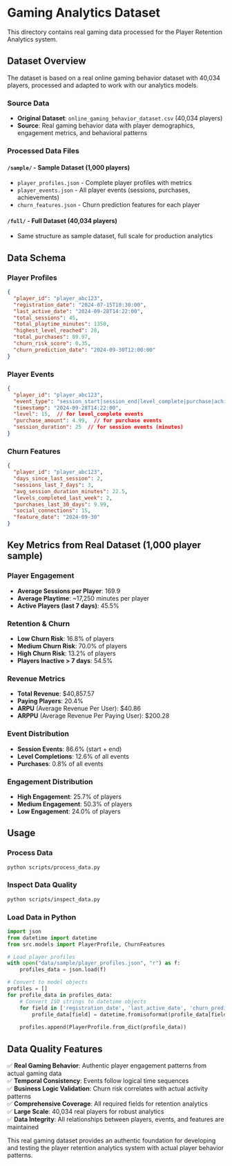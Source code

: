 # Gaming Analytics Dataset

This directory contains real gaming data processed for the Player Retention Analytics system.

## Dataset Overview

The dataset is based on a real online gaming behavior dataset with 40,034 players, processed and adapted to work with our analytics models.

### Source Data
- **Original Dataset**: `online_gaming_behavior_dataset.csv` (40,034 players)
- **Source**: Real gaming behavior data with player demographics, engagement metrics, and behavioral patterns

### Processed Data Files

#### `/sample/` - Sample Dataset (1,000 players)
- `player_profiles.json` - Complete player profiles with metrics
- `player_events.json` - All player events (sessions, purchases, achievements)  
- `churn_features.json` - Churn prediction features for each player

#### `/full/` - Full Dataset (40,034 players)
- Same structure as sample dataset, full scale for production analytics

## Data Schema

### Player Profiles
```json
{
  "player_id": "player_abc123",
  "registration_date": "2024-07-15T10:30:00",
  "last_active_date": "2024-09-28T14:22:00",
  "total_sessions": 45,
  "total_playtime_minutes": 1350,
  "highest_level_reached": 28,
  "total_purchases": 89.97,
  "churn_risk_score": 0.35,
  "churn_prediction_date": "2024-09-30T12:00:00"
}
```

### Player Events
```json
{
  "player_id": "player_abc123",
  "event_type": "session_start|session_end|level_complete|purchase|achievement_unlock",
  "timestamp": "2024-09-28T14:22:00",
  "level": 15,  // for level_complete events
  "purchase_amount": 4.99,  // for purchase events
  "session_duration": 25  // for session events (minutes)
}
```

### Churn Features
```json
{
  "player_id": "player_abc123",
  "days_since_last_session": 2,
  "sessions_last_7_days": 3,
  "avg_session_duration_minutes": 22.5,
  "levels_completed_last_week": 2,
  "purchases_last_30_days": 9.99,
  "social_connections": 15,
  "feature_date": "2024-09-30"
}
```

## Key Metrics from Real Dataset (1,000 player sample)

### Player Engagement
- **Average Sessions per Player**: 169.9
- **Average Playtime**: ~17,250 minutes per player
- **Active Players (last 7 days)**: 45.5%

### Retention & Churn
- **Low Churn Risk**: 16.8% of players
- **Medium Churn Risk**: 70.0% of players  
- **High Churn Risk**: 13.2% of players
- **Players Inactive > 7 days**: 54.5%

### Revenue Metrics
- **Total Revenue**: $40,857.57
- **Paying Players**: 20.4%
- **ARPU** (Average Revenue Per User): $40.86
- **ARPPU** (Average Revenue Per Paying User): $200.28

### Event Distribution
- **Session Events**: 86.6% (start + end)
- **Level Completions**: 12.6% of all events
- **Purchases**: 0.8% of all events

### Engagement Distribution
- **High Engagement**: 25.7% of players
- **Medium Engagement**: 50.3% of players
- **Low Engagement**: 24.0% of players

## Usage

### Process Data
```bash
python scripts/process_data.py
```

### Inspect Data Quality
```bash
python scripts/inspect_data.py
```

### Load Data in Python
```python
import json
from datetime import datetime
from src.models import PlayerProfile, ChurnFeatures

# Load player profiles
with open("data/sample/player_profiles.json", "r") as f:
    profiles_data = json.load(f)

# Convert to model objects
profiles = []
for profile_data in profiles_data:
    # Convert ISO strings to datetime objects
    for field in ['registration_date', 'last_active_date', 'churn_prediction_date']:
        profile_data[field] = datetime.fromisoformat(profile_data[field])
    
    profiles.append(PlayerProfile.from_dict(profile_data))
```

## Data Quality Features

✅ **Real Gaming Behavior**: Authentic player engagement patterns from actual gaming data  
✅ **Temporal Consistency**: Events follow logical time sequences  
✅ **Business Logic Validation**: Churn risk correlates with actual activity patterns  
✅ **Comprehensive Coverage**: All required fields for retention analytics  
✅ **Large Scale**: 40,034 real players for robust analytics  
✅ **Data Integrity**: All relationships between players, events, and features are maintained  

This real gaming dataset provides an authentic foundation for developing and testing the player retention analytics system with actual player behavior patterns.